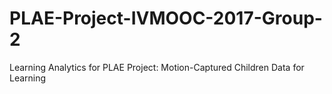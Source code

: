 # PLAE-Project-IVMOOC-2017-Group-2
Learning Analytics for PLAE Project: Motion-Captured Children Data for Learning
